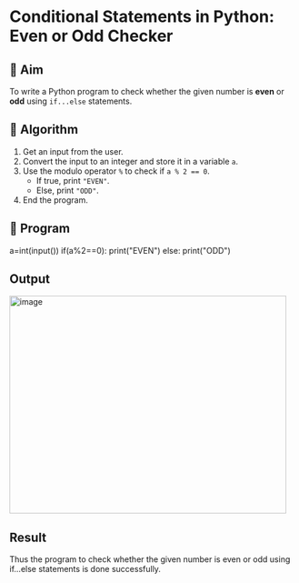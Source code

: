# Conditional Statements in Python: Even or Odd Checker

## 🎯 Aim
To write a Python program to check whether the given number is **even** or **odd** using `if...else` statements.

## 🧠 Algorithm
1. Get an input from the user.
2. Convert the input to an integer and store it in a variable `a`.
3. Use the modulo operator `%` to check if `a % 2 == 0`.
   - If true, print `"EVEN"`.
   - Else, print `"ODD"`.
4. End the program.

## 🧾 Program
a=int(input()) if(a%2==0): print("EVEN") else: print("ODD")
## Output
<img width="487" height="383" alt="image" src="https://github.com/user-attachments/assets/9b243856-2d3e-4a0e-81b4-d5fdeb642d09" />

## Result
Thus the program to check whether the given number is even or odd using if...else statements is done successfully.

